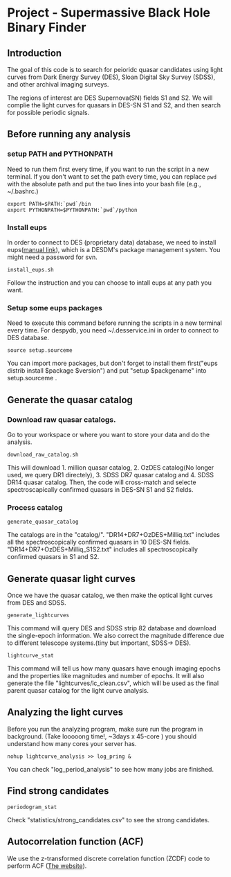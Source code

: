 # Project - Supermassive Black Hole Binary Finder

## Introduction

The goal of this code is to search for peioridc quasar candidates using light curves from Dark Energy Survey (DES), Sloan Digital Sky Survey (SDSS), and other archival imaging surveys. 

The regions of interest are DES Supernova(SN) fields S1 and S2. We will complie the light curves for quasars in DES-SN S1 and S2, and then search for possible periodic signals.

## Before running any analysis

### setup PATH and PYTHONPATH

Need to run them first every time, if you want to run the script in a new terminal. 
If you don't want to set the path every time, you can replace `pwd` with the absolute path and put the two lines into your bash file (e.g., ~/.bashrc.)

```
export PATH=$PATH:`pwd`/bin
export PYTHONPATH=$PYTHONPATH:`pwd`/python
```

### Install eups 

In order to connect to DES (proprietary data) database, we need to install eups([manual link](https://opensource.ncsa.illinois.edu/confluence/display/DESDM/EUPS+User%27s+Guide)), which is a DESDM's package management system.
You might need a password for svn.
```
install_eups.sh
```

Follow the instruction and you can choose to intall eups at any path you want.

### Setup some eups packages

Need to execute this command before running the scripts in a new terminal every time.
For despydb, you need ~/.desservice.ini in order to connect to DES database.
```
source setup.sourceme
```
You can import more packages, but don't forget to install them first("eups distrib install $package $version") and put "setup $packgename" into setup.sourceme .

## Generate the quasar catalog 

### Download raw quasar catalogs.

Go to your workspace or where you want to store your data and do the analysis.
```
download_raw_catalog.sh
```
This will download 1. million quasar catalog, 2. OzDES catalog(No longer used, we query DR1 directely), 3. SDSS DR7 quasar catalog and 4. SDSS DR14 quasar catalog. Then, the code will cross-match and selecte spectroscapically confirmed quasars in DES-SN S1 and S2 fields.

### Process catalog

```
generate_quasar_catalog
```
The catalogs are in the "catalog/".
"DR14+DR7+OzDES+Milliq.txt" includes all the spectroscopically confirmed quasars in 10 DES-SN fields.
"DR14+DR7+OzDES+Milliq_S1S2.txt" includes all spectroscopically confirmed quasars in S1 and S2.

## Generate quasar light curves

Once we have the quasar catalog, we then make the optical light curves from DES and SDSS.
```
generate_lightcurves
```
This command will query DES and SDSS strip 82 database and download the single-epoch information. 
We also correct the magnitude difference due to different telescope systems.(tiny but important, SDSS-> DES).

```
lightcurve_stat
```
This command will tell us how many quasars have enough imaging epochs and the properties like magnitudes and number of epochs.
It will also generate the file "lightcurves/lc_clean.csv", which will be used as the final parent quasar catalog for the light curve analysis.

## Analyzing the light curves
Before you run the analyzing program, make sure run the program in background. (Take looooong time!, ~3days x 45-core )
you should understand how many cores your server has.
```
nohup lightcurve_analysis >> log_pring &
```
You can check "log_period_analysis" to see how many jobs are finished.

## Find strong candidates
```
periodogram_stat
```
Check "statistics/strong_candidates.csv" to see the strong candidates.

## Autocorrelation function (ACF)

We use the z-transformed discrete correlation function (ZCDF) code to perform ACF ([The website](https://webhome.weizmann.ac.il/home/tal/zdcf2.html)).






